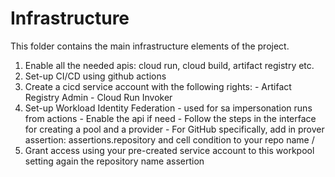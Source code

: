 # Infrastructure

This folder contains the main infrastructure elements of the project.

1. Enable all the needed apis: cloud run, cloud build, artifact registry etc.
2. Set-up CI/CD using github actions
  1. Create a cicd service account with the following rights:
    - Artifact Registry Admin
    - Cloud Run Invoker
  2. Set-up Workload Identity Federation - used for sa impersonation runs from actions
    - Enable the api if need
    - Follow the steps in the interface for creating a pool and a provider
    - For GitHub specifically, add in prover assertion: assertions.repository and cell condition to your repo name <user>/<repo>
  3. Grant access using your pre-created service account to this workpool setting again the repository name assertion
